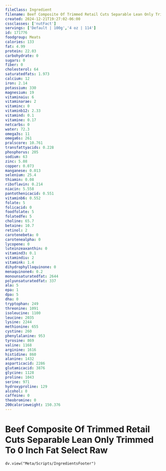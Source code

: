 ```yaml
---
fileClass: Ingredient
filename: Beef Composite Of Trimmed Retail Cuts Separable Lean Only Trimmed To 0 Inch Fat Select Raw
created: 2024-12-21T19:27:02-06:00
cssclasses: ['nutFact']
servings: ['Default | 100g','4 oz | 114']
id: 171776
foodgroup: Meats
calories: 133
fat: 4.99
protein: 22.03
carbohydrate: 0
sugars: 0
fiber: 0
cholesterol: 64
saturatedfats: 1.973
calcium: 12
iron: 2.14
potassium: 330
magnesium: 19
vitaminaiu: 6
vitaminarae: 2
vitaminc: 0
vitaminb12: 2.33
vitamind: 0.1
vitamine: 0.17
netcarbs: 0
water: 72.3
omega3s: 11
omega6s: 261
pralscore: 10.761
transfattyacids: 0.228
phosphorus: 205
sodium: 63
zinc: 5.08
copper: 0.073
manganese: 0.013
selenium: 25.4
thiamin: 0.08
riboflavin: 0.214
niacin: 5.558
pantothenicacid: 0.551
vitaminb6: 0.552
folate: 5
folicacid: 0
foodfolate: 5
folatedfe: 5
choline: 65.7
betaine: 10.7
retinol: 2
carotenebeta: 0
carotenealpha: 0
lycopene: 0
luteinzeaxanthin: 0
vitamind3: 0.1
vitamindiu: 2
vitamink: 1.4
dihydrophylloquinone: 0
menaquinone4: 0.2
monounsaturatedfat: 2644
polyunsaturatedfat: 337
ala: 5
epa: 1
dpa: 5
dha: 0
tryptophan: 249
threonine: 1091
isoleucine: 1100
leucine: 2035
lysine: 2244
methionine: 655
cystine: 260
phenylalanine: 953
tyrosine: 869
valine: 1168
arginine: 1616
histidine: 860
alanine: 1432
asparticacid: 2286
glutamicacid: 3876
glycine: 1128
proline: 1043
serine: 971
hydroxyproline: 129
alcohol: 0
caffeine: 0
theobromine: 0
200calorieweight: 150.376
---
```


# Beef Composite Of Trimmed Retail Cuts Separable Lean Only Trimmed To 0 Inch Fat Select Raw

```dataviewjs
dv.view("Meta/Scripts/IngredientsFooter")
```